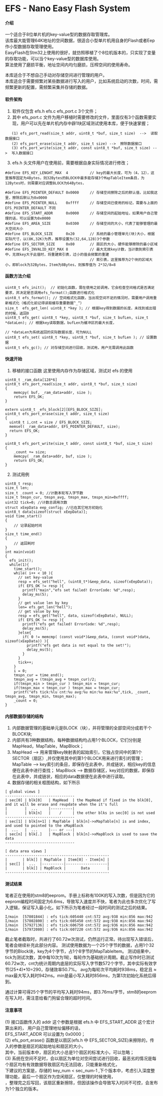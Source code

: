 # EFS - Nano Easy Flash System

#### 介绍
一个适合于8位单片机的key-value型的数据存取管理库。   
该库最大能管理64K地址的空间数据，很适合小型单片机用自身的Flash或者Eep作小型数据存取管理使用。   
EasyFlash在Stm32上使用的很好，就仿照移植了个8位机版本的，只实现了变量的存取功能，可以当个key-value型的数据库使用。   
算法使用了磨损平衡，地址空间内均匀磨损，压榨空间的使用寿命。   
   
本库适合于不想自己手动对存储空间进行管理的用户。   
本库适合于需要频繁对某些数据进行写入的用户，比如系统启动的次数，时间，需频繁更新的配置，需频繁采集并存储的数据。   

#### 软件架构
1.  软件仅包含 efs.h efs.c efs_port.c 3个文件；
2.  其中 efs_port.c 文件为用户移植时需要修改的文件，里面仅有3个函数需要实现，用户可以先在单片机内存中辟1块区域测试使用本库，便于快速掌握；
```
   (1) efs_port_read(size_t addr, uint8_t *buf, size_t size)  -->  读取数据接口
   (2) efs_port_erase(size_t addr, size_t size) -->  擦除数据接口
   (3) efs_port_write(size_t addr, const uint8_t *buf, size_t size) -->  写入数据接口
```
3.  efs.h 头文件用户在使用前，需要根据自身实际情况进行修改；
```
#define EFS_KEY_LENGHT_MAX  4          // key的最大长度，可为（4，12），这里推荐固定为4Bytes，则32Bytes的BLOCK中最多能存储3个MapTableItem条目，为12Bytes时，则需要对应调整BLOCK为64Bytes，

#define EFS_POINTER_DEFAULT 0x0000     // 存储空间擦除之后的默认值，比如我这里，擦除后默认为0x0000
#define EFS_POINTER_NULL    0xffff     // 存储空间已使用的标记，需要与上面的 EFS_POINTER_DEFAULT 不同
#define EFS_START_ADDR      0x0000     // 存储空间的起始地址，如果用户自己管理的话，可以设置为0x0000
#define EFS_AREA_SIZE       0x0300     // 存储空间的大小，代表了能够管理的最大空间大小
#define EFS_BLOCK_SIZE      0x20       // 系统的最小管理单元(块)大小，根据实际尺寸，以(8K,32K)为界，推荐设置为(32,64,128)3个参数
#define EFS_SECTOR_SIZE     0x80       // 扇区的大小，硬件能够擦除的最小区域
#define EFS_INVALID_KEY_MAX 8          // 最大无效key计数，当计数到索引表中，无效key大于此值时，将重建索引表，过小的值会频繁的重建
                                       // 索引表，这里推荐为2个块的区域大小，即Block为32Bytes，Item为8Bytes，则推荐值为 2*32/8=8 
```
#### 函数方法介绍
```
uint8_t efs_init();  // 初始化函数，需在使用之前调用，它会检查空间格式是否满足要求，并决定是否调用efs_format();函数进行格式化
uint8_t efs_format(); // 空间格式化函数，当出现空间不足的情况时，需要用户调用重新格式化（格式化前记得读取缓存重要数据^_^）
size_t  efs_get_len( uint8_t *key ); // 根据key得到数据的长度，未找到或出错的时候，返回0
uint8_t efs_get( uint8_t *key, uint8_t *buf, size_t bufLen, size_t *dataLen); // 根据key读取数据，bufLen为缓冲区的最大长度，
                                                                              // *dataLen为系统返回的实际数据长度，可为NULL
uint8_t efs_set( uint8_t *key, uint8_t *buf, size_t bufLen ); // 设置数据
uint8_t efs_gc(); // 对存储空间进行回收，测试用，用户无需调用此函数
```
#### 快速开始

1.  移植的接口函数
    这里使用内存作为存储区域，测试对 efs 的使用
```
uint8_t _ram_data[128*6]
uint8_t efs_port_read(size_t addr, uint8_t *buf, size_t size) 
{
    memcpy( buf, _ram_data+addr, size );
    return EFS_OK;
}

extern uint8_t _efs_block[2][EFS_BLOCK_SIZE];
uint8_t efs_port_erase(size_t addr, size_t size) 
{
  uint8_t i,cnt = size / EFS_BLOCK_SIZE;
  memset( _ram_data+addr, EFS_POINTER_DEFAULT, size);
  return EFS_OK;
}

uint8_t efs_port_write(size_t addr, const uint8_t *buf, size_t size) 
{
    _count += size;
    memcpy( _ram_data+addr, buf, size );
    return EFS_OK;
}
```

2.  测试用例
```
uint8_t resp;
size_t len;
size_t _count = 0; //计数本轮写入字节数
size_t tmspn_cur, tmspn_avg, tmspn_max, tmspn_min=0xffff;
uint32 tick=0; //计数总调用次数
struct xEepData eep_config; //已在其它地方初始化
uint8_t data[sizeof(struct xEepData)];
void time_start()
{
    // 记录起始时间
}
size_t time_end()
{
    // 返回耗时
}
int main(void)
{ 
  efs_init();
  while(1){
    time_start();
    while( i++ < 10 ){
      // set key-value
      resp = efs_set("hell", (uint8_t*)&eep_data, sizeof(xEepData));
      if( EFS_OK != resp ){
        printf("main","efs set failed! ErrorCode: %d",resp);
        delay_ms(5);
      }
      // get value len by key
      len= efs_get_len("hell");
      // get value by key
      resp = efs_get("hell", data, sizeof(xEepData), NULL);
      if( EFS_OK != resp ){
        printf("efs get failed! ErrorCode: %d",resp);
        delay_ms(5);
      }else{
        if( 0 != memcmp( (const void*)&eep_data, (const void*)data, sizeof(xEepData)) ){
          printf("efs get data is not equal to the set!");
          delay_ms(5);
        }
      }
      tick++;
    }
    i = 0;
    tmspn_cur = time_end();
    tmspn_avg = (tmspn_avg + tmspn_cur)/2;
    if(tmspn_min > tmspn_cur ) tmspn_min = tmspn_cur;
    if(tmspn_max < tmspn_cur ) tmspn_max = tmspn_cur;
    printf("efs tick:%lu cnt:%u avg:%u min:%u max:%u",tick, _count, tmspn_avg, tmspn_min, tmspn_max);
    _count = 0;
}
```

#### 内部数据存储的结构
1. 内部数据管理的基础单元是BLOCK（块），并将管理的全部空间分成若干个BLOCK块;
2. 内部共有3种数据结构，每种数据结构均占用1个BLOCK，它们分别是MapHead，MapTable，MapBlock；
3. MapHead --> 用来管理key映射表的起始索引，它独占空间中的第1个SECTOR（扇区）,并仅使用其中的第1个BLOCK用来进行索引的管理；
   MapTable --> key索引的条目，即保存在此表中，并成链状，相应key的信息便在此表中进行查找；
   MapBlock --> 数据存储区，key对应的数据，即保存在此表中，并成链状，相应的data数据便在此表中进行读取。
4. 数据存储的相关框图结构，如下所示
```
[ global views ]
--------------------------------
| sec[0] | blk[0]   | MapHead  | the MapHead if fixed in the blk[0], and it will be erase and reupdate when the it's full
|        |  ...     |----------|
|        | blk[n]   |    /     | the other blks in sec[0] is not used
--------------------------------
| sec[1] | blk[n+1] | MapTable | blk[n]->xMapTable[n] is and index, and used to pointed to the xMapBlock
|  ...   |  ...     |--- or ---|
| sec[n] | blk[.]   | MapBlock | blk[n]->xMapBlock is used to save the data
--------------------------------

[ data area views ]
------------------------------------------------
|       | blk[] | MapTable | Item[0] - Item[n] |
| sec[] |  ...  |----------|-------------------|
|       | blk[] | MapBlock |       Data        |
------------------------------------------------
```
#### 测试结果
笔者正在使用的stm8的eeprom。手册上标称有100K的写入次数，但是因为它的eeprom编程时间固定为6.6ms，导致写入速度并不快，笔者为此也多次优化了写入逻辑，保证写入最小化。如下所示为笔者经过一段时间的测试之后的结果。
```
I/main  [57801844] : efs tick:605440 cnt:572 avg:938 min:856 max:942
I/main  [57802800] : efs tick:605450 cnt:572 avg:938 min:856 max:942
I/main  [57927136] : efs tick:606750 cnt:572 avg:936 min:856 max:942
I/main  [57972080] : efs tick:607220 cnt:572 avg:936 min:856 max:942
```
截止笔者截取时，共进行了60.72w次测试，仍然运行正常。待出现写入错误后，笔者会继续补充此部分内容。
测试使用数据为一个25个字节的数据，占用1个32字节的Block块，key为4个字节，占1个8字节的MapTableItem。
测试结果中，tick为测试次数，其中每10次为1轮，每轮作为基础统计周期。截止写作时已测试60.72w次，cnt为统计周期内底层的实际写入字节数572个字节，其中实际有效字节(25+4)*10=290，存储效率50.7%。
avg为每轮次平均耗时938ms，稳定且 ≈ max最大写入耗时942ms。min是最小写入耗时856ms，为第1次初始化系统后得到。

通过计算可得25个字节的平均写入耗时94ms，即3.76ms/字节，stm8的eeprom在写入时，需注意给看门狗留合理的超时时间。

#### 注意事项
   (1) 接口函数传入的 addr 这个参数是根据 efs.h 中 EFS_START_ADDR 这个宏计算出来的， 用户自己管理地址偏移的话，   
       EFS_START_ADDR 可以设置为 0x0000；   
   (2) efs_port_erase() 函数是以扇区(efs.h 中 EFS_SECTOR_SIZE)来擦除的，传入的参数是扇区的起始地址和扇区的大小，   
                        其中，当前版本中，扇区的大小总是1个扇区的标准大小，可以忽略；   
   (3) 系统在空间不足时，会以扇区为单位对空间尝试进行回收，最恶劣的情况是每个扇区均有有效数据导致扇区均无法回收，只能重新格式化，   
       下建议的方案是，存储的 key_num < sec_num-1 ,下个版本中，考虑引入深度整理功能，最后一个扇区作为空闲扇区，仅整理的时候使用，   
       ，整理完之后写回，该扇区重新擦除，但因该操作会导致写入时间不可控，会发布为1个独立的版本。   
